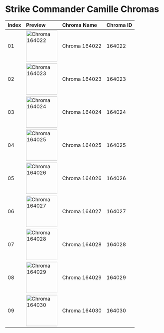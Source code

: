 # Strike Commander Camille Chromas

| Index | Preview | Chroma Name | Chroma ID |
|:---|:---|:---|:---|
| 01 | <img src='https://raw.communitydragon.org/latest/plugins/rcp-be-lol-game-data/global/default/v1/champion-chroma-images/164/164022.png' alt='Chroma 164022' width='100'> | Chroma 164022 | 164022 |
| 02 | <img src='https://raw.communitydragon.org/latest/plugins/rcp-be-lol-game-data/global/default/v1/champion-chroma-images/164/164023.png' alt='Chroma 164023' width='100'> | Chroma 164023 | 164023 |
| 03 | <img src='https://raw.communitydragon.org/latest/plugins/rcp-be-lol-game-data/global/default/v1/champion-chroma-images/164/164024.png' alt='Chroma 164024' width='100'> | Chroma 164024 | 164024 |
| 04 | <img src='https://raw.communitydragon.org/latest/plugins/rcp-be-lol-game-data/global/default/v1/champion-chroma-images/164/164025.png' alt='Chroma 164025' width='100'> | Chroma 164025 | 164025 |
| 05 | <img src='https://raw.communitydragon.org/latest/plugins/rcp-be-lol-game-data/global/default/v1/champion-chroma-images/164/164026.png' alt='Chroma 164026' width='100'> | Chroma 164026 | 164026 |
| 06 | <img src='https://raw.communitydragon.org/latest/plugins/rcp-be-lol-game-data/global/default/v1/champion-chroma-images/164/164027.png' alt='Chroma 164027' width='100'> | Chroma 164027 | 164027 |
| 07 | <img src='https://raw.communitydragon.org/latest/plugins/rcp-be-lol-game-data/global/default/v1/champion-chroma-images/164/164028.png' alt='Chroma 164028' width='100'> | Chroma 164028 | 164028 |
| 08 | <img src='https://raw.communitydragon.org/latest/plugins/rcp-be-lol-game-data/global/default/v1/champion-chroma-images/164/164029.png' alt='Chroma 164029' width='100'> | Chroma 164029 | 164029 |
| 09 | <img src='https://raw.communitydragon.org/latest/plugins/rcp-be-lol-game-data/global/default/v1/champion-chroma-images/164/164030.png' alt='Chroma 164030' width='100'> | Chroma 164030 | 164030 |
